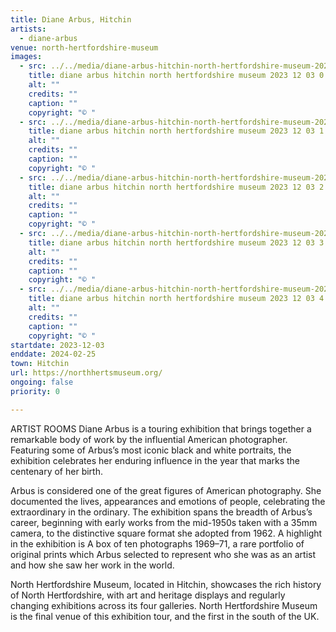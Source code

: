 ```yaml
---
title: Diane Arbus, Hitchin
artists:
  - diane-arbus
venue: north-hertfordshire-museum
images:
  - src: ../../media/diane-arbus-hitchin-north-hertfordshire-museum-2023-12-03-0.webp
    title: diane arbus hitchin north hertfordshire museum 2023 12 03 0
    alt: ""
    credits: ""
    caption: ""
    copyright: "© "
  - src: ../../media/diane-arbus-hitchin-north-hertfordshire-museum-2023-12-03-1.webp
    title: diane arbus hitchin north hertfordshire museum 2023 12 03 1
    alt: ""
    credits: ""
    caption: ""
    copyright: "© "
  - src: ../../media/diane-arbus-hitchin-north-hertfordshire-museum-2023-12-03-2.webp
    title: diane arbus hitchin north hertfordshire museum 2023 12 03 2
    alt: ""
    credits: ""
    caption: ""
    copyright: "© "
  - src: ../../media/diane-arbus-hitchin-north-hertfordshire-museum-2023-12-03-3.webp
    title: diane arbus hitchin north hertfordshire museum 2023 12 03 3
    alt: ""
    credits: ""
    caption: ""
    copyright: "© "
  - src: ../../media/diane-arbus-hitchin-north-hertfordshire-museum-2023-12-03-4.webp
    title: diane arbus hitchin north hertfordshire museum 2023 12 03 4
    alt: ""
    credits: ""
    caption: ""
    copyright: "© "
startdate: 2023-12-03
enddate: 2024-02-25
town: Hitchin
url: https://northhertsmuseum.org/
ongoing: false
priority: 0

---
```


ARTIST ROOMS Diane Arbus is a touring exhibition that brings together a remarkable body of work by the influential American photographer. Featuring some of Arbus’s most iconic black and white portraits, the exhibition celebrates her enduring influence in the year that marks the centenary of her birth.

Arbus is considered one of the great figures of American photography. She documented the lives, appearances and emotions of people, celebrating the extraordinary in the ordinary. The exhibition spans the breadth of Arbus’s career, beginning with early works from the mid-1950s taken with a 35mm camera, to the distinctive square format she adopted from 1962. A highlight in the exhibition is A box of ten photographs 1969–71, a rare portfolio of original prints which Arbus selected to represent who she was as an artist and how she saw her work in the world.

North Hertfordshire Museum, located in Hitchin, showcases the rich history of North Hertfordshire, with art and heritage displays and regularly changing exhibitions across its four galleries. North Hertfordshire Museum is the final venue of this exhibition tour, and the first in the south of the UK.